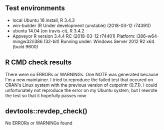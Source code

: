 ## Test environments
* local Ubuntu 16 install, R 3.4.3
* win-builder (R Under development (unstable) (2018-03-12 r74391))
* ubuntu 14.04 (on travis-ci), R 3.4.2
* Appveyor R version 3.4.4 RC (2018-03-12 r74401) Platform: i386-w64-mingw32/i386 (32-bit) Running under: Windows Server 2012 R2 x64 (build 9600)

## R CMD check results
There were no ERRORs or WARNINGs. One NOTE was generated because I'm a new maintainer.
I tried to reproduce the failed test that occured on CRAN's Linux system with 
the previous version of cutpointr (0.7.1). I could unfortunately not reproduce the
error on my Ubuntu system, but I rewrote the test so that it hopefully passes now.

## devtools::revdep_check()
No ERRORs or WARNINGs found
